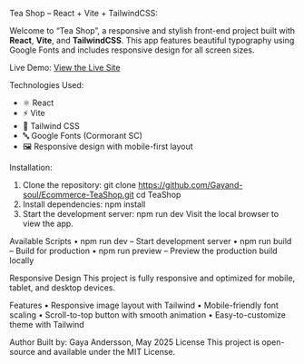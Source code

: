 Tea Shop – React + Vite + TailwindCSS:

Welcome to  “Tea Shop”, a responsive and stylish front-end project built with **React**, **Vite**, and **TailwindCSS**. This app features beautiful typography using Google Fonts and includes responsive design for all screen sizes.

Live Demo:
[View the Live Site](https://github.com/Gayand-soul/Ecommerce-TeaShop)

Technologies Used:
- ⚛️ React
- ⚡ Vite
- 🎨 Tailwind CSS
- 🔤 Google Fonts (Cormorant SC)
- 🖼️ Responsive design with mobile-first layout

 Installation:
 1. Clone the repository: git clone https://github.com/Gayand-soul/Ecommerce-TeaShop.git
    cd TeaShop
 2. Install dependencies: npm install
 3. Start the development server: npm run dev
    Visit the local browser to view the app.

Available Scripts
•	npm run dev – Start development server
•	npm run build – Build for production
•	npm run preview – Preview the production build locally

Responsive Design
This project is fully responsive and optimized for mobile, tablet, and desktop devices.

Features
•	Responsive image layout with Tailwind
•	Mobile-friendly font scaling
•	Scroll-to-top button with smooth animation
•	Easy-to-customize theme with Tailwind

Author
Built by: Gaya Andersson, May 2025
License
This project is open-source and available under the MIT License.
